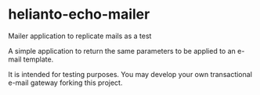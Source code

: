 # helianto-echo-mailer
Mailer application to replicate mails as a test

A simple application to return the same parameters to be applied to an 
e-mail template. 

It is intended for testing purposes. You may develop your own transactional
e-mail gateway forking this project.
